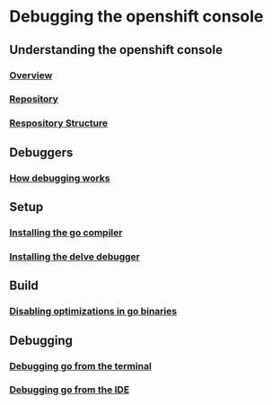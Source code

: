 # Debugging the openshift console
## Understanding the openshift console
### [Overview](console-overview.md)
### [Repository](console-git-repository.md)
### [Respository Structure](console-git-repository-structure.md)
## Debuggers
### [How debugging works](how-debugging-works.md)
## Setup
### [Installing the go compiler](installing-go.md)
### [Installing the delve debugger](installing-delve.md)
## Build
### [Disabling optimizations in go binaries](building-go-for-debugging.md)
## Debugging
### [Debugging go from the terminal](debugging-go-from-the-terminal.md)
### [Debugging go from the IDE]()